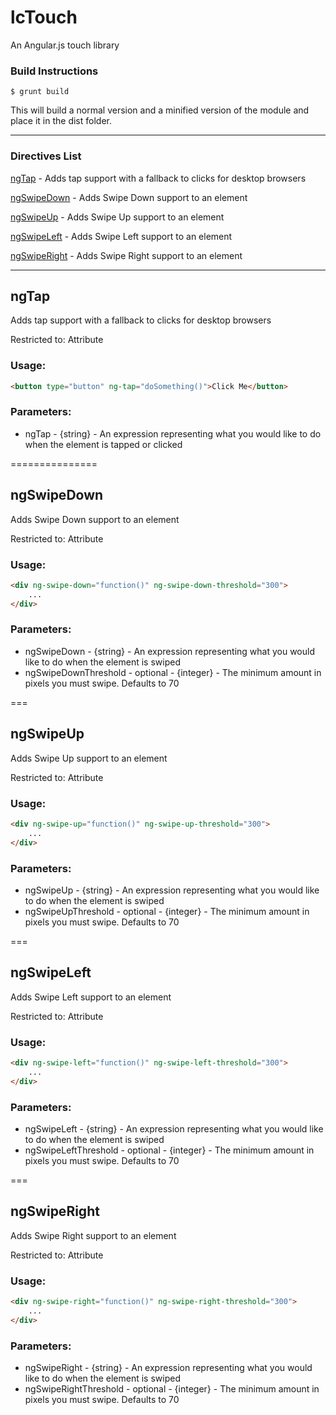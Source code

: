 lcTouch
===============

An Angular.js touch library

### Build Instructions

```shell
$ grunt build
```

This will build a normal version and a minified version of the module and place it in the dist folder.

---------------

### Directives List

[ngTap](#ngtap) - Adds tap support with a fallback to clicks for desktop browsers

[ngSwipeDown](#ngswipedown) - Adds Swipe Down support to an element

[ngSwipeUp](#ngswipeup) - Adds Swipe Up support to an element

[ngSwipeLeft](#ngswipeleft) - Adds Swipe Left support to an element

[ngSwipeRight](#ngswiperight) - Adds Swipe Right support to an element

---------------

## ngTap

Adds tap support with a fallback to clicks for desktop browsers

Restricted to: Attribute

### Usage:

```html
<button type="button" ng-tap="doSomething()">Click Me</button>
```

### Parameters:

- ngTap - {string} - An expression representing what you would like to do when the element is tapped or clicked

===============

## ngSwipeDown

Adds Swipe Down support to an element

Restricted to: Attribute

### Usage:

```html
<div ng-swipe-down="function()" ng-swipe-down-threshold="300">
	...
</div>
```

### Parameters:

- ngSwipeDown - {string} - An expression representing what you would like to do when the element is swiped
- ngSwipeDownThreshold - optional - {integer} - The minimum amount in pixels you must swipe. Defaults to 70

===

## ngSwipeUp

Adds Swipe Up support to an element

Restricted to: Attribute

### Usage:

```html
<div ng-swipe-up="function()" ng-swipe-up-threshold="300">
	...
</div>
```

### Parameters:

- ngSwipeUp - {string} - An expression representing what you would like to do when the element is swiped
- ngSwipeUpThreshold - optional - {integer} - The minimum amount in pixels you must swipe. Defaults to 70

===

## ngSwipeLeft

Adds Swipe Left support to an element

Restricted to: Attribute

### Usage:

```html
<div ng-swipe-left="function()" ng-swipe-left-threshold="300">
	...
</div>
```

### Parameters:

- ngSwipeLeft - {string} - An expression representing what you would like to do when the element is swiped
- ngSwipeLeftThreshold - optional - {integer} - The minimum amount in pixels you must swipe. Defaults to 70

===

## ngSwipeRight

Adds Swipe Right support to an element

Restricted to: Attribute

### Usage:

```html
<div ng-swipe-right="function()" ng-swipe-right-threshold="300">
	...
</div>
```

### Parameters:

- ngSwipeRight - {string} - An expression representing what you would like to do when the element is swiped
- ngSwipeRightThreshold - optional - {integer} - The minimum amount in pixels you must swipe. Defaults to 70
